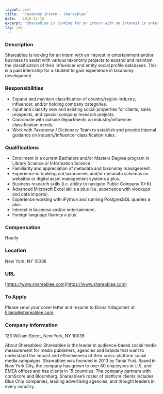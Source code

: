 ```yaml
---
layout: post
title:  "Taxonomy Intern - Shareablee"
date:   2018-12-18
excerpt: "Shareablee is looking for an intern with an interest in entertainment and/or business to assist with various taxonomy projects to expand and maintain the classification of their influencer and entity social profile databases.  This is a paid internship for a student to gain experience in taxonomy development."
tag: job
---
```


### Description   

Shareablee is looking for an intern with an interest in entertainment and/or business to assist with various taxonomy projects to expand and maintain the classification of their influencer and entity social profile databases.  This is a paid internship for a student to gain experience in taxonomy development.


### Responsibilities   

- Expand and maintain classification of country/region industry, influencer, and/or holding company categories.
- Input and classify new and existing social properties for clients, sales prospects, and special company research projects.
- Coordinate with outside departments on industry/influencer classification needs.
- Work with Taxonomy / Dictionary Team to establish and provide internal guidance on industry/influencer classification rules.


### Qualifications   

- Enrollment in a current Bachelors and/or Masters Degree program in Library Science or Information Science.
- Familiarity and appreciation of metadata and taxonomy management.
- Experience in building out taxonomies and/or metadata schemas on websites or digital asset management systems a plus.
- Business research skills (i.e. ability to navigate Public Company 10-K).
- Advanced Microsoft Excel skills a plus (i.e. experience with vlookups and data imports).
- Experience working with iPython and running PostgresSQL queries a plus.
- Interest in business and/or entertainment.
- Foreign language fluency a plus.


### Compensation   

Hourly


### Location   

New York, NY 10038


### URL   

[https://www.shareablee.com](https://www.shareablee.com)

### To Apply   

Please send your cover letter and resume to Eliana Villagomez at Eliana@shareablee.com.


### Company Information   

123 William Street, New York, NY 10038

About Shareablee:
Shareablee is the leader in audience-based social media measurement for media publishers, agencies and brands that want to understand the impact and effectiveness of their cross-platform social media campaigns. Shareablee was founded in 2013 by Tania Yuki. Based in New York City, the company has grown to over 60 employees in U.S. and EMEA offices and has clients in 15 countries. The company partners with comScore and Bloomberg. Shareablee’s roster of platform clients includes Blue Chip companies, leading advertising agencies, and thought leaders in every industry.



